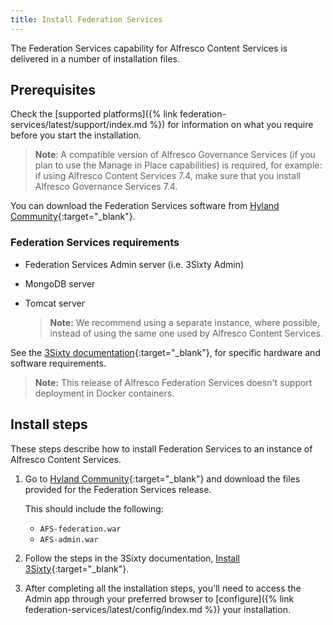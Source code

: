 ```yaml
---
title: Install Federation Services
---
```


The Federation Services capability for Alfresco Content Services is delivered in a number of installation files.

## Prerequisites

Check the [supported platforms]({% link federation-services/latest/support/index.md %}) for information on what you require before you start the installation.

> **Note**: A compatible version of Alfresco Governance Services (if you plan to use the Manage in Place capabilities) is required, for example: if using Alfresco Content Services 7.4, make sure that you install Alfresco Governance Services 7.4.

You can download the Federation Services software from [Hyland Community](https://community.hyland.com/){:target="_blank"}.

### Federation Services requirements

* Federation Services Admin server (i.e. 3Sixty Admin)
<!--* TSearch component (provides federated search capabilities)-->
* MongoDB server
* Tomcat server

    > **Note:** We recommend using a separate instance, where possible, instead of using the same one used by Alfresco Content Services.

See the [3Sixty documentation](https://helpdocs.objective.com/3sixty_user/Content/get-started/architecture.htm){:target="_blank"}, for specific hardware and software requirements.

> **Note:** This release of Alfresco Federation Services doesn't support deployment in Docker containers.

## Install steps

These steps describe how to install Federation Services to an instance of Alfresco Content Services.

1. Go to [Hyland Community](https://community.hyland.com/){:target="_blank"} and download the files provided for the Federation Services release.

    This should include the following:

    * `AFS-federation.war`
    * `AFS-admin.war`

    <!--FIXME: Describe each artefact and purpose
    * `t-search-3.0.0.6.war`: Federated search application
    * `transparent-content-services-platform-3.0.0.6.jar`: Transparent Content Services (TCS) JAR module for Manage-In-Place (to be applied to the Alfresco Content Services repository)
    * `transparent-content-services-share-3.0.0.6.jar`: Transparent Content Services (TCS) JAR module for Manage-In-Place (to be applied to Alfresco Share)-->

2. Follow the steps in the 3Sixty documentation, [Install 3Sixty](https://helpdocs.objective.com/3sixty_user/Content/get-started/installation.htm){:target="_blank"}.

3. After completing all the installation steps, you'll need to access the Admin app through your preferred browser to [configure]({% link federation-services/latest/config/index.md %}) your installation.
